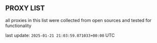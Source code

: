 ## PROXY LIST

all proxies in this list were collected from open sources and tested for functionality

last update: `2025-01-21 21:03:59.071033+00:00` UTC